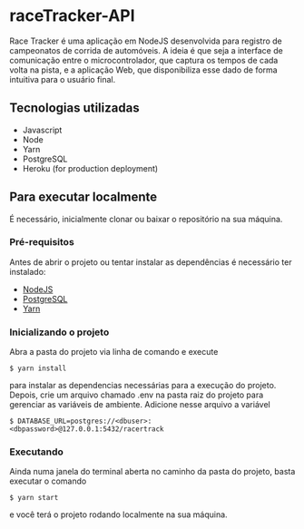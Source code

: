 # raceTracker-API

Race Tracker é uma aplicação em NodeJS desenvolvida para registro de campeonatos de corrida de automóveis. 
A ideia é que seja a interface de comunicação entre o microcontrolador, que captura os tempos de cada volta na pista, e a aplicação Web, que disponibiliza
esse dado de forma intuitiva para o usuário final.

## Tecnologias utilizadas
 * Javascript
 * Node
 * Yarn 
 * PostgreSQL
 * Heroku (for production deployment)

## Para executar localmente
 É necessário, inicialmente clonar ou baixar o repositório na sua máquina.
 
### Pré-requisitos 
 Antes de abrir o projeto ou tentar instalar as dependências é necessário ter instalado:
  * [NodeJS](https://nodejs.org/en/)
  * [PostgreSQL](https://www.postgresql.org/download/)
  * [Yarn](https://edca.com.br/blog/instalando-o-nodejs-e-o-yarn-em-4-passos)

### Inicializando o projeto
Abra a pasta do projeto via linha de comando e execute

  `$ yarn install`
  
para instalar as dependencias necessárias para a execução do projeto. Depois, crie um arquivo chamado .env na pasta raiz do projeto para gerenciar as variáveis de ambiente.
Adicione nesse arquivo a variável 
  
  `$ DATABASE_URL=postgres://<dbuser>:<dbpassword>@127.0.0.1:5432/racertrack`

### Executando
Ainda numa janela do terminal aberta no caminho da pasta do projeto, basta executar o comando
  
  `$ yarn start `
  
e você terá o projeto rodando localmente na sua máquina.
